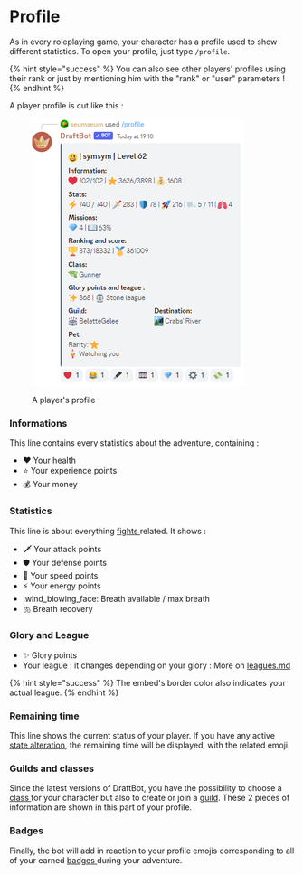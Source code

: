 # Profile

As in every roleplaying game, your character has a profile used to show different statistics. To open your profile, just type `/profile`.

{% hint style="success" %}
You can also see other players' profiles using their rank or just by mentioning him with the "rank" or "user" parameters !
{% endhint %}

A player profile is cut like this :&#x20;

<figure><img src="../.gitbook/assets/image (58).png" alt=""><figcaption><p>A player's profile</p></figcaption></figure>

### Informations&#x20;

This line contains every statistics about the adventure, containing :&#x20;

* :heart: Your health
* :star: Your experience points
* :moneybag: Your money

### Statistics

This line is about everything [fights ](combats.md)related. It shows :&#x20;

* :dagger: Your attack points
* :shield: Your defense points
* :rocket: Your speed points
* :zap: Your energy points
* :wind\_blowing\_face: Breath available / max breath
* :lungs: Breath recovery

### Glory and League

* :sparkles: Glory points
* Your league : it changes depending on your glory : More on [leagues.md](leagues.md "mention")

{% hint style="success" %}
The embed's border color also indicates your actual league.
{% endhint %}

### Remaining time&#x20;

This line shows the current status of your player. If you have any active [state alteration](alterations-detat.md), the remaining time will be displayed, with the related emoji.

### Guilds and classes

Since the latest versions of DraftBot, you have the possibility to choose a [class ](classes.md)for your character but also to create or join a [guild](guildes.md). These 2 pieces of information are shown in this part of your profile.

### Badges

Finally, the bot will add in reaction to your profile emojis corresponding to all of your earned [badges ](../notions-avancees/badges.md)during your adventure.
